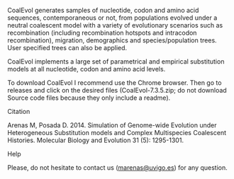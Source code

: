 CoalEvol generates samples of nucleotide, codon and amino acid sequences, contemporaneous or not, from populations evolved under a neutral coalescent model with a variety of evolutionary scenarios such as recombination (including recombination hotspots and intracodon recombination), migration, demographics and species/population trees. User specified trees can also be applied.

CoalEvol implements a large set of parametrical and empirical substitution models at all nucleotide, codon and amino acid levels.

To download CoalEvol I recommend use the Chrome browser. Then go to releases and click on the desired files (CoalEvol-7.3.5.zip; do not download Source code files because they only include a readme).

Citation

Arenas M, Posada D. 2014. Simulation of Genome-wide Evolution under Heterogeneous Substitution models and Complex Multispecies Coalescent Histories. Molecular Biology and Evolution 31 (5): 1295-1301.


Help

Please, do not hesitate to contact us (marenas@uvigo.es) for any question. 
